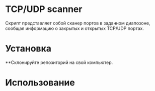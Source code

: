 # TCP/UDP scanner
Скрипт представляет собой сканер портов в заданном диапозоне, сообщая информацию о закрытых и открытых TCP/UDP портах.

# Установка
**Склонируйте репозиторий на свой компьютер.

# Использование 

